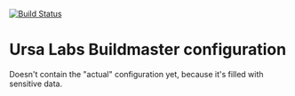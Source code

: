 [![Build Status](https://travis-ci.org/ursa-labs/buildbot.svg?branch=master)](https://travis-ci.org/ursa-labs/buildbot)


# Ursa Labs Buildmaster configuration

Doesn't contain the "actual" configuration yet, because it's filled with
sensitive data.
